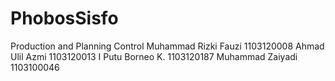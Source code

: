 PhobosSisfo
===========

Production and Planning Control
Muhammad Rizki Fauzi 1103120008
Ahmad Ulil Azmi 1103120013
I Putu Borneo K. 1103120187
Muhammad Zaiyadi 1103100046

